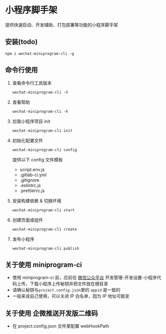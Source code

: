 # 小程序脚手架

提供快速启动、开发辅助、打包部署等功能的小程序脚手架

## 安装(todo)

`npm i wechat-miniprogram-cli -g`

## 命令行使用

1. 查看命令行工具版本

   `wechat-miniprogram-cli -V`

2. 查看帮助

   `wechat-miniprogram-cli -h`

3. 拉取小程序项目 init

   `wechat-miniprogram-cli init`

4. 初始化配置文件

   `wechat-miniprogram-cli config`

   提供以下 config 文件模板

   - script.env.js
   - .gitlab-ci.yml
   - .gitignore
   - .eslintrc.js
   - .prettierrc.js

5. 安装构建依赖 & 切换环境

   `wechat-miniprogram-cli start`

6. 创建页面或组件

   `wechat-miniprogram-cli create`

7. 发布小程序

   `wechat-miniprogram-cli publish`

## 关于使用 miniprogram-ci

- 使用 miniprogram-ci 前，应前往 [微信公众平台](https://mp.weixin.qq.com/) 开发管理-开发设置-小程序代码上传，下载小程序上传秘钥并把文件放在根目录
- 请确认秘钥与`project.config.json`里的 `appid` 是一致的
- 一般来说自己使用，可以关闭 IP 白名单，因为 IP 地址可能变

## 关于使用 企微推送开发版二维码

- 在 project.config.json 文件里配置 webHookPath
